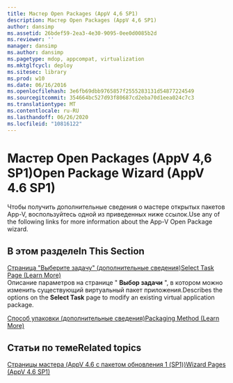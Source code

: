 ```yaml
---
title: Мастер Open Packages (AppV 4,6 SP1)
description: Мастер Open Packages (AppV 4,6 SP1)
author: dansimp
ms.assetid: 26bdef59-2ea3-4e30-9095-0ee0d0085b2d
ms.reviewer: ''
manager: dansimp
ms.author: dansimp
ms.pagetype: mdop, appcompat, virtualization
ms.mktglfcycl: deploy
ms.sitesec: library
ms.prod: w10
ms.date: 06/16/2016
ms.openlocfilehash: 3e6fb69dbb9765857f2555283131d54877224549
ms.sourcegitcommit: 354664bc527d93f80687cd2eba70d1eea024c7c3
ms.translationtype: MT
ms.contentlocale: ru-RU
ms.lasthandoff: 06/26/2020
ms.locfileid: "10816122"
---
```

# <span data-ttu-id="2b01a-103">Мастер Open Packages (AppV 4,6 SP1)</span><span class="sxs-lookup"><span data-stu-id="2b01a-103">Open Package Wizard (AppV 4.6 SP1)</span></span>


<span data-ttu-id="2b01a-104">Чтобы получить дополнительные сведения о мастере открытых пакетов App-V, воспользуйтесь одной из приведенных ниже ссылок.</span><span class="sxs-lookup"><span data-stu-id="2b01a-104">Use any of the following links for more information about the App-V Open Package wizard.</span></span>

## <span data-ttu-id="2b01a-105">В этом разделе</span><span class="sxs-lookup"><span data-stu-id="2b01a-105">In This Section</span></span>


<a href="" id="select-task-page--learn-more-"></a>[<span data-ttu-id="2b01a-106">Страница "Выберите задачу" (дополнительные сведения)</span><span class="sxs-lookup"><span data-stu-id="2b01a-106">Select Task Page (Learn More)</span></span>](select-task-page--learn-more-.md)  
<span data-ttu-id="2b01a-107">Описание параметров на странице " **Выбор задачи** ", в котором можно изменить существующий виртуальный пакет приложения.</span><span class="sxs-lookup"><span data-stu-id="2b01a-107">Describes the options on the **Select Task** page to modify an existing virtual application package.</span></span>

<a href="" id="packaging-method--learn-more-"></a>[<span data-ttu-id="2b01a-108">Способ упаковки (дополнительные сведения)</span><span class="sxs-lookup"><span data-stu-id="2b01a-108">Packaging Method (Learn More)</span></span>](packaging-method--learn-more-.md)  

## <span data-ttu-id="2b01a-109">Статьи по теме</span><span class="sxs-lookup"><span data-stu-id="2b01a-109">Related topics</span></span>


[<span data-ttu-id="2b01a-110">Страницы мастера (AppV 4.6 с пакетом обновления 1 (SP1))</span><span class="sxs-lookup"><span data-stu-id="2b01a-110">Wizard Pages (AppV 4.6 SP1)</span></span>](wizard-pages--appv-46-sp1-.md)

 

 





